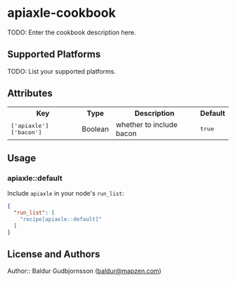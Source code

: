 # apiaxle-cookbook

TODO: Enter the cookbook description here.

## Supported Platforms

TODO: List your supported platforms.

## Attributes

<table>
  <tr>
    <th>Key</th>
    <th>Type</th>
    <th>Description</th>
    <th>Default</th>
  </tr>
  <tr>
    <td><tt>['apiaxle']['bacon']</tt></td>
    <td>Boolean</td>
    <td>whether to include bacon</td>
    <td><tt>true</tt></td>
  </tr>
</table>

## Usage

### apiaxle::default

Include `apiaxle` in your node's `run_list`:

```json
{
  "run_list": [
    "recipe[apiaxle::default]"
  ]
}
```

## License and Authors

Author:: Baldur Gudbjornsson (baldur@mapzen.com)
